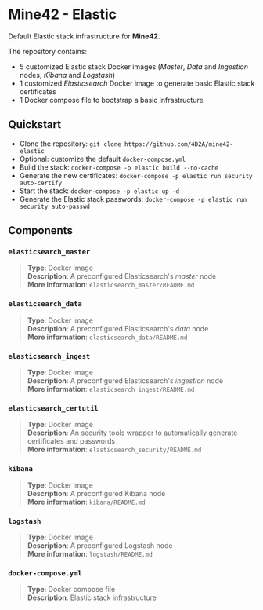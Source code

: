 # Mine42 - Elastic

Default Elastic stack infrastructure for **Mine42**.

The repository contains:

* 5 customized Elastic stack Docker images (*Master*, *Data* and *Ingestion* nodes, *Kibana* and *Logstash*)
* 1 customized *Elasticsearch* Docker image to generate basic Elastic stack certificates
* 1 Docker compose file to bootstrap a basic infrastructure

## Quickstart

* Clone the repository: `git clone https://github.com/4D2A/mine42-elastic`
* Optional: customize the default `docker-compose.yml`
* Build the stack: `docker-compose -p elastic build --no-cache`
* Generate the new certificates: `docker-compose -p elastic run security auto-certify`
* Start the stack: `docker-compose -p elastic up -d`
* Generate the Elastic stack passwords: `docker-compose -p elastic run security auto-passwd`

## Components

### `elasticsearch_master`

> **Type**: Docker image  
> **Description**: A preconfigured Elasticsearch's *master* node  
> **More information**: `elasticsearch_master/README.md`

### `elasticsearch_data`

> **Type**: Docker image  
> **Description**: A preconfigured Elasticsearch's *data* node  
> **More information**: `elasticsearch_data/README.md`

### `elasticsearch_ingest`

> **Type**: Docker image  
> **Description**: A preconfigured Elasticsearch's *ingestion* node  
> **More information**: `elasticsearch_ingest/README.md`

### `elasticsearch_certutil`

> **Type**: Docker image  
> **Description**: An security tools wrapper to automatically generate certificates and passwords  
> **More information**: `elasticsearch_security/README.md`

### `kibana`

> **Type**: Docker image  
> **Description**: A preconfigured Kibana node  
> **More information**: `kibana/README.md`

### `logstash`

> **Type**: Docker image  
> **Description**: A preconfigured Logstash node  
> **More information**: `logstash/README.md`

### `docker-compose.yml`

> **Type**: Docker compose file  
> **Description**: Elastic stack infrastructure  
